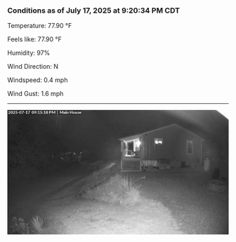### Conditions as of July 17, 2025 at 9:20:34 PM CDT 

Temperature: 77.90 &deg;F

Feels like: 77.90 &deg;F

Humidity: 97%

Wind Direction: N

Windspeed: 0.4 mph

Wind Gust: 1.6 mph

---

<img src="./images/latest.jpeg"/>

